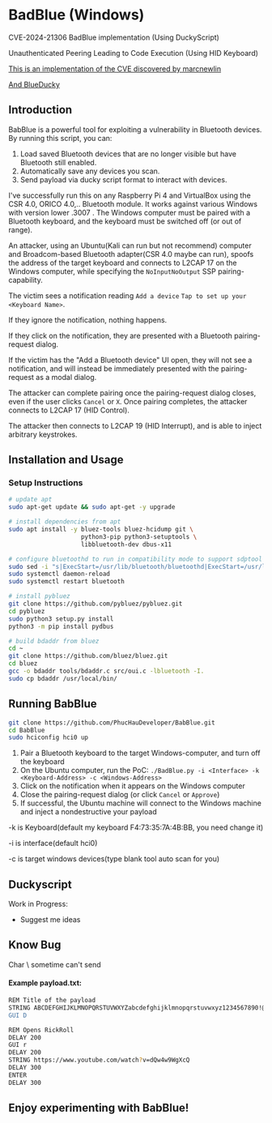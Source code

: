 # BadBlue (Windows)


CVE-2024-21306 BadBlue implementation (Using DuckyScript)

Unauthenticated Peering Leading to Code Execution (Using HID Keyboard)

[This is an implementation of the CVE discovered by marcnewlin](https://github.com/marcnewlin/hi_my_name_is_keyboard)

[And BlueDucky](https://github.com/pentestfunctions/BlueDucky)

## Introduction
BabBlue is a powerful tool for exploiting a vulnerability in Bluetooth devices. By running this script, you can:

1. Load saved Bluetooth devices that are no longer visible but have Bluetooth still enabled.
2. Automatically save any devices you scan.
3. Send payload via ducky script format to interact with devices.

I've successfully run this on any Raspberry Pi 4 and VirtualBox using the CSR 4.0, ORICO 4.0,.. Bluetooth module. It works against various Windows with version lower .3007 .
The Windows computer must be paired with a Bluetooth keyboard, and the keyboard must be switched off (or out of range).

An attacker, using an Ubuntu(Kali can run but not recommend) computer and Broadcom-based Bluetooth adapter(CSR 4.0 maybe can run), spoofs the address of the target keyboard and connects to L2CAP 17 on the Windows computer, while specifying the `NoInputNoOutput` SSP pairing-capability.

The victim sees a notification reading `Add a device` `Tap to set up your <Keyboard Name>`.

If they ignore the notification, nothing happens.

If they click on the notification, they are presented with a Bluetooth pairing-request dialog.

If the victim has the "Add a Bluetooth device" UI open, they will not see a notification, and will instead be immediately presented with the pairing-request as a modal dialog.

The attacker can complete pairing once the pairing-request dialog closes, even if the user clicks `Cancel` or `X`. Once pairing completes, the attacker connects to L2CAP 17 (HID Control).

The attacker then connects to L2CAP 19 (HID Interrupt), and is able to inject arbitrary keystrokes.

## Installation and Usage

### Setup Instructions

```bash
# update apt
sudo apt-get update && sudo apt-get -y upgrade

# install dependencies from apt
sudo apt install -y bluez-tools bluez-hcidump git \
                    python3-pip python3-setuptools \
                    libbluetooth-dev dbus-x11

# configure bluetoothd to run in compatibility mode to support sdptool
sudo sed -i "s|ExecStart=/usr/lib/bluetooth/bluetoothd|ExecStart=/usr/lib/bluetooth/bluetoothd --compat|g" /lib/systemd/system/bluetooth.service
sudo systemctl daemon-reload
sudo systemctl restart bluetooth

# install pybluez
git clone https://github.com/pybluez/pybluez.git
cd pybluez
sudo python3 setup.py install
python3 -m pip install pydbus

# build bdaddr from bluez
cd ~
git clone https://github.com/bluez/bluez.git
cd bluez
gcc -o bdaddr tools/bdaddr.c src/oui.c -lbluetooth -I.
sudo cp bdaddr /usr/local/bin/
```

## Running BabBlue
```bash
git clone https://github.com/PhucHauDeveloper/BabBlue.git
cd BabBlue
sudo hciconfig hci0 up
```

1. Pair a Bluetooth keyboard to the target Windows-computer, and turn off the keyboard
2. On the Ubuntu computer, run the PoC: `./BadBlue.py -i <Interface> -k <Keyboard-Address> -c <Windows-Address>`
3. Click on the notification when it appears on the Windows computer
4. Close the pairing-request dialog (or click `Cancel` or `Approve`)
5. If successful, the Ubuntu machine will connect to the Windows machine and inject a nondestructive your payload
   
-k is Keyboard(default my keyboard F4:73:35:7A:4B:BB, you need change it)

-i is interface(default hci0)

-c is target windows devices(type blank tool auto scan for you)


## Duckyscript
Work in Progress:
- Suggest me ideas

## Know Bug
Char \ sometime can't send


#### Example payload.txt:
```bash
REM Title of the payload
STRING ABCDEFGHIJKLMNOPQRSTUVWXYZabcdefghijklmnopqrstuvwxyz1234567890!@#$%^&*()_-=+\|[{]};:'",<.>/?
GUI D
```

```bash
REM Opens RickRoll
DELAY 200
GUI r
DELAY 200
STRING https://www.youtube.com/watch?v=dQw4w9WgXcQ
DELAY 300
ENTER
DELAY 300
```

## Enjoy experimenting with BabBlue!


